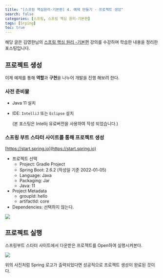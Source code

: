 ```yaml
---
title: "[스프링 핵심원리-기본편] 4. 예제 만들기 - 프로젝트 생성"
search: false
categories: [스프링, 스프링 핵심 원리-기본편]
tags: [Srping]
toc: true
---
```




해당 글은 김영한님의 [스프링 핵심 원리 -기본편](https://www.inflearn.com/course/%EC%8A%A4%ED%94%84%EB%A7%81-%ED%95%B5%EC%8B%AC-%EC%9B%90%EB%A6%AC-%EA%B8%B0%EB%B3%B8%ED%8E%B8/dashboard) 강의를 수강하며 학습한 내용을 정리한 포스팅입니다.



## 프로젝트 생성

이제 예제를 통해 **역할**과 **구현**을 나누어 개발을 진행 해보려 한다.



### 사전 준비물

- Java 11 설치

- IDE: `IntelliJ` 또는 `Eclipse` 설치

  (본 포스팅은 Intellij 유료버전을 사용하여 작성 되었습니다.)



### 스프링 부트 스타터 사이트를 통해 프로젝트 생성

[https://start.spring.io](https://start.spring.io)



- 프로젝트 선택
  - Project: Gradle Project
  - Spring Boot: 2.6.2 (작성일 기준 2022-01-05)
  - Language: Java
  - Packaging: Jar
  - Java: 11
- Project Metadata
  - groupId: hello
  - artifactId: core
- Dependencies: 선택하지 않는다.


![]({{site.url}}/assets/img/post/spring/basics/04/project.PNG)



## 프로젝트 실행

스프링부트 스타터 사이트에서 다운받은 프로젝트를 Open하여 실행시켜본다.

![]({{site.url}}/assets/img/post/spring/basics/04/buildAndRun.png)

위의 사진처럼 Spring 로고가 출력되었다면 성공적으로 프로젝트 생성이 완료된 것이다.
